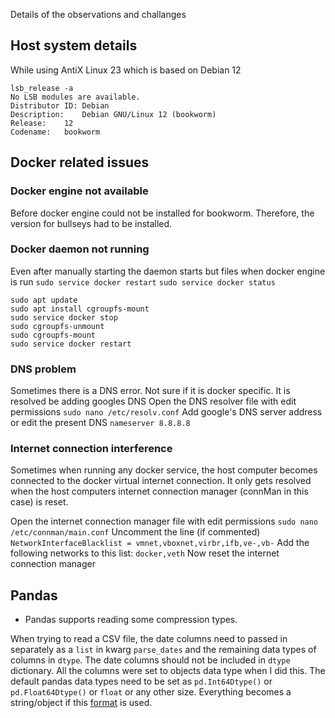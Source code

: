 Details of the observations and challanges

## Host system details
While using AntiX Linux 23 which is based on Debian 12

```
lsb_release -a
No LSB modules are available.
Distributor ID:	Debian
Description:	Debian GNU/Linux 12 (bookworm)
Release:	12
Codename:	bookworm
```
## Docker related issues

### Docker engine not available
Before docker engine could not be installed for bookworm. Therefore, the version for bullseys had to be installed.

### Docker daemon not running

Even after manually starting the daemon starts but files when docker engine is run
`sudo service docker restart`
`sudo service docker status`

```
sudo apt update
sudo apt install cgroupfs-mount
sudo service docker stop
sudo cgroupfs-unmount
sudo cgroupfs-mount
sudo service docker restart
```

### DNS problem
Sometimes there is a DNS error. Not sure if it is docker specific. It is resolved be adding googles DNS
Open the DNS resolver file with edit permissions
`sudo nano /etc/resolv.conf`
Add google's DNS server address or edit the present DNS
`nameserver 8.8.8.8`


### Internet connection interference

Sometimes when running any docker service, the host computer becomes connected to the docker virtual internet connection. It only gets resolved when the host computers internet connection manager (connMan in this case) is reset.

Open the internet connection manager file with edit permissions
`sudo nano /etc/connman/main.conf`
Uncomment the line (if commented)
`NetworkInterfaceBlacklist = vmnet,vboxnet,virbr,ifb,ve-,vb-`
Add the following networks to this list:
`docker,veth`
Now reset the internet connection manager

## Pandas

- Pandas supports reading some compression types.

When trying to read a CSV file, the date columns need to passed in separately as a `list` in kwarg `parse_dates` and the remaining data types of columns in `dtype`. The date columns should not be included in `dtype` dictionary. All the columns were set to objects data type when I did this. The default pandas data types need to be set as `pd.Int64Dtype()` or `pd.Float64Dtype()` or `float` or any other size. Everything becomes a string/object if this [format](https://pandas.pydata.org/pandas-docs/stable/reference/api/pandas.DataFrame.dtypes.html#pandas-dataframe-dtypes) is used.
